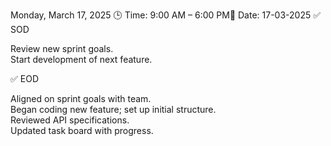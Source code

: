 Monday, March 17, 2025
🕒 Time: 9:00 AM – 6:00 PM📆 Date: 17-03-2025
✅ SOD  

Review new sprint goals.  
Start development of next feature.

✅ EOD  

Aligned on sprint goals with team.  
Began coding new feature; set up initial structure.  
Reviewed API specifications.  
Updated task board with progress.
